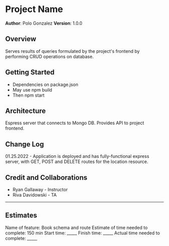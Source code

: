 # Project Name

**Author**: Polo Gonzalez
**Version**: 1.0.0

## Overview
Serves results of queries formulated by the project's frontend by performing CRUD operations on database.

## Getting Started
- Dependencies on package.json
- May use npm build
- Then npm start

## Architecture
Espress server that connects to Mongo DB.  Provides API to project frontend.

## Change Log
01.25.2022 - Application is deployed and has fully-functional express server, with GET, POST and DELETE routes for the location resource.

## Credit and Collaborations
- Ryan Gallaway - Instructor
- Riva Davidowski - TA

---

## Estimates
Name of feature: Book schema and route
Estimate of time needed to complete: 150 min
Start time: _____
Finish time: _____
Actual time needed to complete: _____
